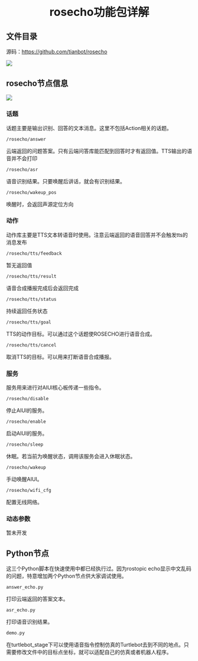 <p style="font-size:30px ; font-weight:bolder; text-align:center">rosecho功能包详解</p>

## 文件目录

源码：https://github.com/tianbot/rosecho

![](https://img.kancloud.cn/23/99/239963ef111694511e02157421f5e82f_450x765.png)

## rosecho节点信息

![](https://img.kancloud.cn/dc/37/dc37f55ac3efb54752e1be1976af092e_510x411.png)

### 话题

话题主要是输出识别、回答的文本消息。这里不包括Action相关的话题。

`/rosecho/answer`

云端返回的问题答案。只有云端问答库能匹配到回答时才有返回值。TTS输出的语音并不会打印

`/rosecho/asr`

语音识别结果。只要唤醒后讲话，就会有识别结果。

`/rosecho/wakeup_pos`

唤醒时，会返回声源定位方向

### 动作

动作库主要是TTS文本转语音时使用。注意云端返回的语音回答并不会触发tts的消息发布

`/rosecho/tts/feedback`

暂无返回值

`/rosecho/tts/result`

语音合成播报完成后会返回完成

`/rosecho/tts/status`

持续返回任务状态

`/rosecho/tts/goal`

TTS的动作目标。可以通过这个话题使ROSECHO进行语音合成。

`/rosecho/tts/cancel`

取消TTS的目标。可以用来打断语音合成播报。

### 服务

服务用来进行对AIUI核心板传递一些指令。

`/rosecho/disable`

停止AIUI的服务。

`/rosecho/enable`

启动AIUI的服务。

`/rosecho/sleep`

休眠。若当前为唤醒状态，调用该服务会进入休眠状态。

`/rosecho/wakeup`

手动唤醒AIUI。

`/rosecho/wifi_cfg`

配置无线网络。

### 动态参数

暂未开发

## Python节点

这三个Python脚本在快速使用中都已经执行过。因为rostopic echo显示中文乱码的问题，特意增加两个Python节点供大家调试使用。

`answer_echo.py`

打印云端返回的答案文本。

`asr_echo.py`

打印语音识别结果。

`demo.py`

在turtlebot_stage下可以使用语音指令控制仿真的Turtlebot去到不同的地点。只需要修改文件中的目标点坐标，就可以适配自己的仿真或者机器人程序。